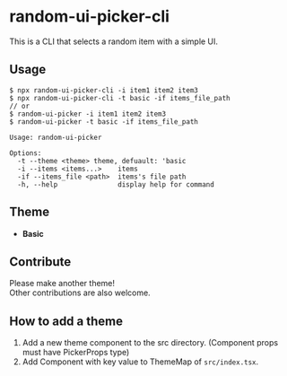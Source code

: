 # random-ui-picker-cli

This is a CLI that selects a random item with a simple UI.

## Usage

```
$ npx random-ui-picker-cli -i item1 item2 item3
$ npx random-ui-picker-cli -t basic -if items_file_path
// or
$ random-ui-picker -i item1 item2 item3
$ random-ui-picker -t basic -if items_file_path
```
```
Usage: random-ui-picker

Options:
  -t --theme <theme> theme, defuault: 'basic
  -i --items <items...>    items
  -if --items_file <path>  items's file path
  -h, --help               display help for command
```

## Theme

- **Basic**

## Contribute

Please make another theme!  
Other contributions are also welcome.

## How to add a theme
1. Add a new theme component to the src directory. (Component props must have PickerProps type)
2. Add Component with key value to ThemeMap of `src/index.tsx`.